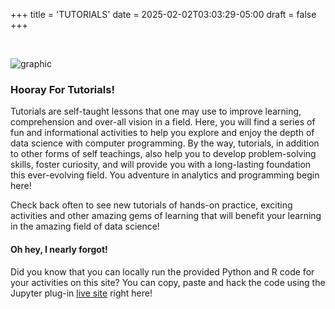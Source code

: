 +++
title = 'TUTORIALS'
date = 2025-02-02T03:03:29-05:00
draft = false
+++

<!-- add a line drop -->
<center> &#x200B; </center>

![graphic](/images/main/dashboard_03.png)

### Hooray For Tutorials!

Tutorials are self-taught lessons that one may use to improve  learning, comprehension and over-all vision in a field. Here, you will find a series of fun and informational activities to help you explore and enjoy the depth of data science with computer programming. By the way, tutorials, in addition to other forms of self teachings, also help you to develop problem-solving skills, foster curiosity, and will provide you with a long-lasting foundation this ever-evolving field. You adventure in analytics and programming begin here!

Check back often to see new tutorials of hands-on practice, exciting activities and other amazing gems of learning that will benefit your learning in the amazing field of data science!

#### Oh hey, I nearly forgot!

Did you know that you can locally run the provided Python and R code for your activities on this site? You can copy, paste and hack the code using the Jupyter plug-in [live site](https://datagators.netlify.app/live/lab/index.html) right here!

